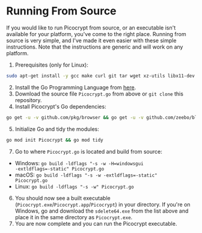 # Running From Source
If you would like to run Picocrypt from source, or an executable isn't available for your platform, you've come to the right place. Running from source is very simple, and I've made it even easier with these simple instructions. Note that the instructions are generic and will work on any platform.

1. Prerequisites (only for Linux):
```bash
sudo apt-get install -y gcc make curl git tar wget xz-utils libx11-dev libxcursor-dev libxrandr-dev libxinerama-dev libxi-dev libgl1-mesa-dev libxxf86vm-dev libgtk-3-dev xdg-utils && sudo apt-get install -y libglx-dev || echo "" && sudo apt-get install -y xclip || sudo apt-get install xsel
```
2. Install the Go Programming Language from <a href="https://golang.org/dl">here</a>.
3. Download the source file `Picocrypt.go` from above or `git clone` this repository.
4. Install Picocrypt's Go dependencies:
```bash
go get -u -v github.com/pkg/browser && go get -u -v github.com/zeebo/blake3 && go get -u -v golang.org/x/crypto/sha3 && go get -u -v golang.org/x/crypto/argon2 && go get -u -v github.com/AllenDang/giu && go get -u -v github.com/OpenDiablo2/dialog && go get -u -v golang.org/x/crypto/blake2b && go get -u -v golang.org/x/crypto/blake2s && go get -u -v github.com/atotto/clipboard && go get -u -v github.com/klauspost/reedsolomon && go get -u -v golang.org/x/crypto/chacha20poly1305 && go get -u -v github.com/HACKERALERT/Picocypher/monocypher
```
5. Initialize Go and tidy the modules:
```bash
go mod init Picocrypt && go mod tidy
```
7. Go to where `Picocrypt.go` is located and build from source:
- Windows: <code>go build -ldflags "-s -w -H=windowsgui -extldflags=-static" Picocrypt.go</code>
- macOS: <code>go build -ldflags "-s -w -extldflags=-static" Picocrypt.go</code>
- Linux: <code>go build -ldflags "-s -w" Picocrypt.go</code>

6. You should now see a built executable (`Picocrypt.exe`/`Picocrypt.app`/`Picocrypt`) in your directory. If you're on Windows, go and download the `sdelete64.exe` from the list above and place it in the same directory as `Picocrypt.exe`.
7. You are now complete and you can run the Picocrypt executable.

